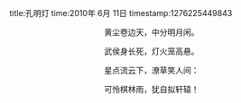 title:孔明灯
time:2010年 6月 11日
timestamp:1276225449843

<P align=center>黄尘卷边天，中分明月闲。</P>
<P align=center>武侯身长死，灯火笼高悬。</P>
<P align=center>星点流云下，潦草笑人间：</P>
<P align=center>可怜棋林雨，犹自拟轩辕！</P>